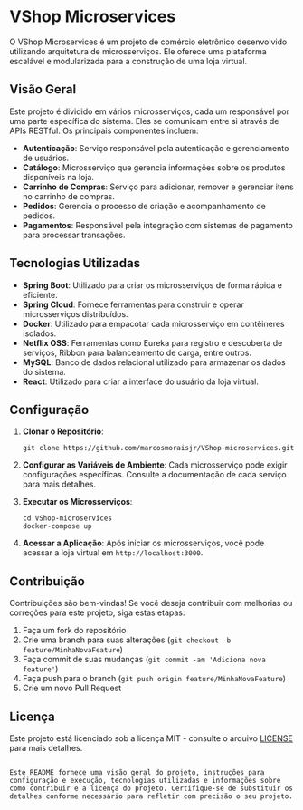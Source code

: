 
# VShop Microservices

O VShop Microservices é um projeto de comércio eletrônico desenvolvido utilizando arquitetura de microsserviços. Ele oferece uma plataforma escalável e modularizada para a construção de uma loja virtual.

## Visão Geral

Este projeto é dividido em vários microsserviços, cada um responsável por uma parte específica do sistema. Eles se comunicam entre si através de APIs RESTful. Os principais componentes incluem:

- **Autenticação**: Serviço responsável pela autenticação e gerenciamento de usuários.
- **Catálogo**: Microsserviço que gerencia informações sobre os produtos disponíveis na loja.
- **Carrinho de Compras**: Serviço para adicionar, remover e gerenciar itens no carrinho de compras.
- **Pedidos**: Gerencia o processo de criação e acompanhamento de pedidos.
- **Pagamentos**: Responsável pela integração com sistemas de pagamento para processar transações.

## Tecnologias Utilizadas

- **Spring Boot**: Utilizado para criar os microsserviços de forma rápida e eficiente.
- **Spring Cloud**: Fornece ferramentas para construir e operar microsserviços distribuídos.
- **Docker**: Utilizado para empacotar cada microsserviço em contêineres isolados.
- **Netflix OSS**: Ferramentas como Eureka para registro e descoberta de serviços, Ribbon para balanceamento de carga, entre outros.
- **MySQL**: Banco de dados relacional utilizado para armazenar os dados do sistema.
- **React**: Utilizado para criar a interface do usuário da loja virtual.

## Configuração

1. **Clonar o Repositório**:
   ```
   git clone https://github.com/marcosmoraisjr/VShop-microservices.git
   ```

2. **Configurar as Variáveis de Ambiente**:
   Cada microsserviço pode exigir configurações específicas. Consulte a documentação de cada serviço para mais detalhes.

3. **Executar os Microsserviços**:
   ```
   cd VShop-microservices
   docker-compose up
   ```

4. **Acessar a Aplicação**:
   Após iniciar os microsserviços, você pode acessar a loja virtual em `http://localhost:3000`.

## Contribuição

Contribuições são bem-vindas! Se você deseja contribuir com melhorias ou correções para este projeto, siga estas etapas:

1. Faça um fork do repositório
2. Crie uma branch para suas alterações (`git checkout -b feature/MinhaNovaFeature`)
3. Faça commit de suas mudanças (`git commit -am 'Adiciona nova feature'`)
4. Faça push para o branch (`git push origin feature/MinhaNovaFeature`)
5. Crie um novo Pull Request

## Licença

Este projeto está licenciado sob a licença MIT - consulte o arquivo [LICENSE](LICENSE) para mais detalhes.
```

Este README fornece uma visão geral do projeto, instruções para configuração e execução, tecnologias utilizadas e informações sobre como contribuir e a licença do projeto. Certifique-se de substituir os detalhes conforme necessário para refletir com precisão o seu projeto.
